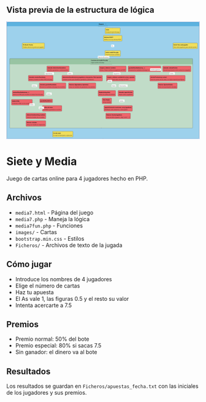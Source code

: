 ## Vista previa de la estructura de lógica

![Diseño](Diagram.png)

# Siete y Media

Juego de cartas online para 4 jugadores hecho en PHP.

## Archivos

- `media7.html` - Página del juego
- `media7.php` - Maneja la lógica
- `media7fun.php` - Funciones
- `images/` - Cartas
- `bootstrap.min.css` - Estilos
- `Ficheros/` - Archivos de texto de la jugada

## Cómo jugar

- Introduce los nombres de 4 jugadores
- Elige el número de cartas
- Haz tu apuesta
- El As vale 1, las figuras 0.5 y el resto su valor
- Intenta acercarte a 7.5

## Premios

- Premio normal: 50% del bote
- Premio especial: 80% si sacas 7.5
- Sin ganador: el dinero va al bote

## Resultados

Los resultados se guardan en `Ficheros/apuestas_fecha.txt` con las iniciales de los jugadores y sus premios.
